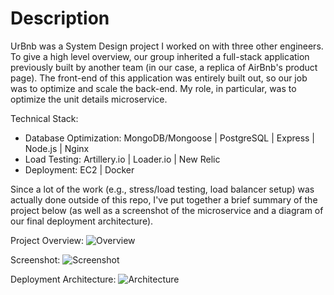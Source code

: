 # Description
UrBnb was a System Design project I worked on with three other engineers. To give a high level overview, our group inherited a full-stack application previously built by another team (in our case, a replica of AirBnb's product page). The front-end of this application was entirely built out, so our job was to optimize and scale the back-end. My role, in particular, was to optimize the unit details microservice.

Technical Stack:
- Database Optimization: MongoDB/Mongoose | PostgreSQL | Express | Node.js | Nginx
- Load Testing: Artillery.io | Loader.io | New Relic
- Deployment: EC2 | Docker

Since a lot of the work (e.g., stress/load testing, load balancer setup) was actually done outside of this repo, I've put together a brief summary of the project below (as well as a screenshot of the microservice and a diagram of our final deployment architecture).

Project Overview:
![Overview](https://s3-us-west-1.amazonaws.com/gitbuckets/hrla26-sdc-urbnb/urBnb+SDC+Overview.png)

Screenshot:
![Screenshot](https://s3-us-west-1.amazonaws.com/gitbuckets/hrla26-sdc-urbnb/urBnb.png)

Deployment Architecture:
![Architecture](https://s3-us-west-1.amazonaws.com/gitbuckets/hrla26-sdc-urbnb/urBnb+Deployment+Architecture.png)
